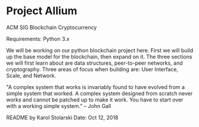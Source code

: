 # Project Allium

ACM SIG Blockchain Cryptocurrency

Requirements: Python 3.x

We will be working on our python blockchain project here. First we will build up the base model for the blockchain, then expand on it.
The three sections we will first learn about are data structures, peer-to-peer networks, and cryptography.
Three areas of focus when building are: User Interface, Scale, and Network.

"A complex system that works is invariably found to have evolved from a simple system that worked. A complex system designed from scratch never works and cannot be patched up to make it work. You have to start over with a working simple system." – John Gall

README by Karol Stolarski
Date: Oct 12, 2018
